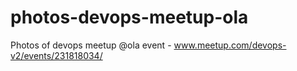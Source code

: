 # photos-devops-meetup-ola
Photos of devops meetup @ola event - www.meetup.com/devops-v2/events/231818034/
